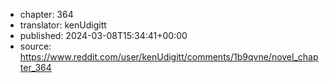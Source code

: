 - chapter: 364
- translator: kenUdigitt
- published: 2024-03-08T15:34:41+00:00
- source: https://www.reddit.com/user/kenUdigitt/comments/1b9qvne/novel_chapter_364
